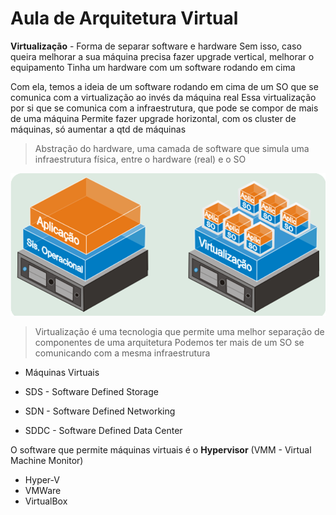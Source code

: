# Aula de Arquitetura Virtual

**Virtualização** - Forma de separar software e hardware
Sem isso, caso queira melhorar a sua máquina precisa fazer upgrade vertical, melhorar o equipamento
Tinha um hardware com um software rodando em cima

Com ela, temos a ideia de um software rodando em cima de um SO que se comunica com a virtualização ao invés da máquina real
Essa virtualização por si que se comunica com a infraestrutura, que pode se compor de mais de uma máquina
Permite fazer upgrade horizontal, com os cluster de máquinas, só aumentar a qtd de máquinas

> Abstração do hardware, uma camada de software que simula uma infraestrutura física, entre o hardware (real) e o SO

![Imagem representando as camadas da virtualização](./img/camada_virtualizacao.png)

>Virtualização é uma tecnologia que permite uma melhor separação de componentes de uma arquitetura
>Podemos ter mais de um SO se comunicando com a mesma infraestrutura

* Máquinas Virtuais
* SDS - Software Defined Storage
* SDN - Software Defined Networking

* SDDC - Software Defined Data Center

O software que permite máquinas virtuais é o **Hypervisor**
(VMM - Virtual Machine Monitor)
* Hyper-V
* VMWare
* VirtualBox